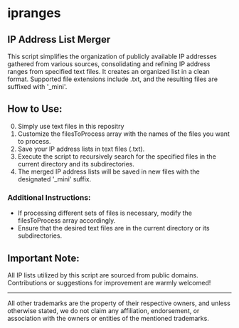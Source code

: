 # ipranges

## IP Address List Merger

This script simplifies the organization of publicly available IP addresses gathered from various sources, consolidating and refining IP address ranges from specified text files. It creates an organized list in a clean format. Supported file extensions include .txt, and the resulting files are suffixed with '\_mini'.

## How to Use:

0. Simply use text files in this repositry
1. Customize the filesToProcess array with the names of the files you want to process.
2. Save your IP address lists in text files (.txt).
3. Execute the script to recursively search for the specified files in the current directory and its subdirectories.
4. The merged IP address lists will be saved in new files with the designated '\_mini' suffix.

### Additional Instructions:

- If processing different sets of files is necessary, modify the filesToProcess array accordingly.
- Ensure that the desired text files are in the current directory or its subdirectories.

## Important Note:

All IP lists utilized by this script are sourced from public domains. Contributions or suggestions for improvement are warmly welcomed!

---

All other trademarks are the property of their respective owners, and unless otherwise stated, we do not claim any affiliation, endorsement, or association with the owners or entities of the mentioned trademarks.
